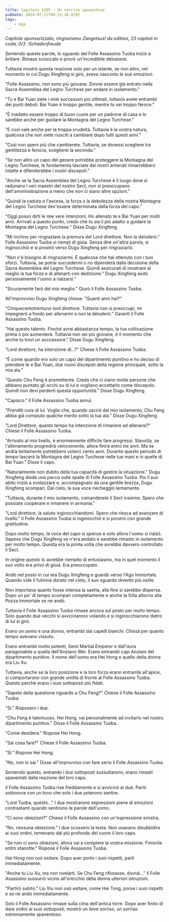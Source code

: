 ```yaml
---
title: Capitolo 1195 – Un sorriso spaventoso
pubDate: 2024-07-11T09:13:16.479Z
tags:
    - mga
---
```



<em>Capitolo sponsorizzato, ringraziamo Zangetsus!
da editare,
23 capitoli in coda, 0/3
-Schadenfreude</em>


Sentendo queste parole, lo sguardo del Folle Assassino Tuoba iniziò a brillare. Rimase scioccato e provò un'incredibile delusione.


Tuttavia mostrò questa reazione solo per un istante, se non altro, nel momento in cui Dugu Xingfeng si girò, aveva nascosto le sue emozioni.


"Folle Assassino, non sono più giovane. Dovrei essere già entrato nella Sacra Assemblea del Legno Turchese per andare in isolamento."


"Tu e Bai Yuan siete i miei successori più ottimali, tuttavia avete entrambi dei punti deboli. Bai Yuan è troppo gentile, mentre tu sei troppo feroce."


"È inadatto essere troppo di buon cuore per un padrone di casa e lo sarebbe anche per guidare la Montagna del Legno Turchese."


"E così vale anche per la troppa crudeltà. Tuttavia è la vostra natura, qualcosa che non siete riusciti a cambiare dopo tutti questi anni."


"Così non spero più che cambierete. Tuttavia, se dovessi scegliere tra gentilezza e ferocia, sceglierei la seconda."


"Se non altro un capo del genere potrebbe proteggere la Montagna del Legno Turchese, le fondamenta lasciate dai nostri antenati rimarrebbero intatte e difenderebbe i nostri discepoli."


"Anche se la Sacra Assemblea del Legno Turchese è il luogo dove si radunano i veri maestri del nostro Sect, non si preoccupano dell'amministrazione a meno che non ci siano altre opzioni."


"Quindi la caduta o l'ascesa, la forza o la debolezza della nostra Montagna del Legno Turchese dev'essere determinata dalla forza del capo."


"Oggi posso dirti le mie vere intenzioni. Ho allenato te e Bai Yuan per molti anni. Arrivati a questo punto, credo che tu sia il più adatto a guidare la Montagna del Legno Turchese." Disse Dugu Xingfeng.


"Mi inchino per ringraziare la premura del Lord direttore. Non la deluderò." Folle Assassino Tuoba si riempì di gioia. Senza dire un'altra parola, si inginocchiò e si prostrò verso Dugu Xingfeng per ringraziarlo.


"Non c'è bisogno di ringraziarmi. È qualcosa che hai ottenuto con i tuoi sforzi. Tuttavia, se potrai succedermi o no dipenderà dalla decisione della Sacra Assemblea del Legno Turchese. Quindi assicurati di mostrare al meglio la tua forza e di allenarti con dedizione." Dugu Xingfeng aiutò personalmente l'uomo a rialzarsi."


"Sicuramente farò del mio meglio." Giurò il Folle Assassino Tuoba.


All'improvviso Dugu Xingfeng chiese: "Quanti anni hai?"


"Cinquecentotrentuno lord direttore. Tuttavia non si preoccupi, mi impegnerò a fondo per allenarmi e non la deluderò." Garantì il Folle Assassino Tuoba.


"Hai questo talento. Finché avrai abbastanza tempo, la tua coltivazione prima o poi aumenterà. Tuttavia non sei più giovane, è il momento che anche tu trovi un successore." Disse Dugu Xingfeng.


"Lord direttore, ha intenzione di...?" Chiese il Folle Assassino Tuoba.


"È come quando ero solo un capo del dipartimento punitivo e ho deciso di prendere te e Bai Yuan, due nuovi discepoli della regione principale, sotto la mia ala."


"Questo Chu Feng è promettente. Credo che ci siano molte persone che abbiano puntato gli occhi su di lui e vogliano accettarlo come discepolo. Quindi non devi perderti questa opportunità." Disse Dugu Xingfeng.


"Capisco." Il Folle Assassino Tuoba annuì.


"Prenditi cura di lui. Voglio che, quando uscirò dal mio isolamento, Chu Feng abbia già compiuto qualche merito sotto la tua ala." Disse Dugu Xingfeng.


"Lord Direttore, quanto tempo ha intenzione di rimanere ad allenarsi?" Chiese il Folle Assassino Tuoba.


"Arrivato al mio livello, è enormemente difficile fare progressi. Stavolta, se l'allenamento progredirà velocemente, allora finirà entro tre anni. Ma se andrà lentamente potrebbero volerci cento anni. Durante questo periodo di tempo lascerò la Montagna del Legno Turchese nelle tue mani e in quelle di Bai Yuan." Disse il capo.


"Naturalmente non dubito della tua capacità di gestire la situazione." Dugu Xingfeng diede una pacca sulle spalle di Folle Assassino Tuoba. Poi il suo abito iniziò a svolazzare e, accompagnato da una gentile brezza, Dugu Xingfeng scomparì. Dal cielo, la sua voce riecheggiò lentamente.


"Tuttavia, durante il mio isolamento, comanderete il Sect insieme. Spero che possiate cooperare e rimanere in armonia."


"Lord direttore, la saluto inginocchiandomi. Spero che riesca ad avanzare di livello." Il Folle Assassino Tuoba si inginocchiò e si prostrò con grande gratitudine.


Dopo molto tempo, la voce del capo si spense e solo allora l'uomo si rialzò. Sapeva che Dugu Xingfeng se n'era andato e sarebbe rimasto in isolamento per molto tempo. Questa era la prima volta che avrebbe davvero controllato il Sect.


In origine questo lo avrebbe riempito di entusiasmo, ma in quel momento il suo volto era privo di gioia. Era preoccupato.


Andò nel posto in cui era Dugu Xingfeng e guardò verso l'Ago Immortale. Quando vide il fulmine dorato nel cielo, il suo sguardo diventò più ostile.


Non importava quanto fosse intensa la saetta, alla fine si sarebbe dispersa. Dopo un po' di tempo scomparì completamente e anche la folla attorno alla Pozza Immortale se ne andò.


Tuttavia il Folle Assassino Tuoba rimase ancora sul posto per molto tempo. Solo quando due vecchi si avvicinarono volando e si inginocchiarono dietro di lui si girò.


Erano un uomo e una donna, entrambi dai capelli bianchi. Chissà per quanto tempo avevano vissuto.


Erano entrambi molto potenti, Semi Martial Emperor e dall'aura paragonabile a quella dell'Anziano Wei. Erano entrambi capi Anziani del dipartimento punitivo. Il nome dell'uomo era Hei Hong e quello della donna era Liu Xu.


Tuttavia, anche se la loro posizione e la loro forza erano entrambi all'apice, si comportarono con grande umiltà di fronte al Folle Assassino Tuoba. Questo perché erano i suoi sottoposti più fidati.


"Sapete della questione riguardo a Chu Feng?" Chiese il Folle Assassino Tuoba.


"Sì." Risposero i due.


"Chu Feng è talentuoso. Hei Hong, vai personalmente ad invitarlo nel nostro dipartimento punitivo." Disse il Folle Assassino Tuoba.


"Come desidera." Rispose Hei Hong.


"Sai cosa fare?" Chiese il Folle Assassino Tuoba.


"Sì." Rispose Hei Hong.


"No, non lo sai." Disse all'improvviso con fare serio il Folle Assassino Tuoba.


Sentendo questo, entrambi i due sottoposti sussultarono, erano rimasti spaventati dalla reazione del loro capo.


Il Folle Assassino Tuoba rise freddamente e si avvicinò ai due. Parlò sottovoce con un tono che solo i due poterono sentire.


"Lord Tuoba, questo..." I due mostrarono espressioni piene di emozioni contrastanti quando sentirono le parole dell'uomo.


"Ci sono obiezioni?" Chiese il Folle Assassino con un'espressione sinistra.


"No, nessuna obiezione." I due scossero la testa. Non osavano disubbidire ai suoi ordini, temevano dal più profondo del cuore il loro capo.


"Se non ci sono obiezioni, allora vai a compiere la vostra missione. Finiscila entro stanotte." Rispose il Folle Assassino Tuoba.


Hei Hong non osò esitare. Dopo aver porto i suoi rispetti, partì immediatamente.


"Anche tu Liu Xu, ma non rivelarti. Se Chu Feng rifiutasse, dovrai..." Il Folle Assassino sussurrò vicino all'orecchio della donna ulteriori istruzioni.


"Partirò subito." Liu Xiu non osò esitare, come Hei Tong, porse i suoi rispetti e se ne andò immediatamente.


Solo il Folle Assassino rimase sulla cima dell'antica torre. Dopo aver finito di dare ordini ai suoi sottoposti, mostrò un lieve sorriso, un sorriso estremamente spaventoso.
                                


                                



